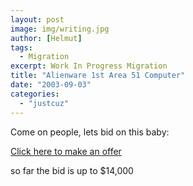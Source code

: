 ```yaml
---
layout: post
image: img/writing.jpg
author: [Helmut]
tags:
  - Migration
excerpt: Work In Progress Migration
title: "Alienware 1st Area 51 Computer"
date: "2003-09-03"
categories: 
  - "justcuz"
---
```


Come on people, lets bid on this baby:

[Click here to make an offer](http://cgi.ebay.com/ws/eBayISAPI.dll?ViewItem&item=3428877889)

so far the bid is up to $14,000
